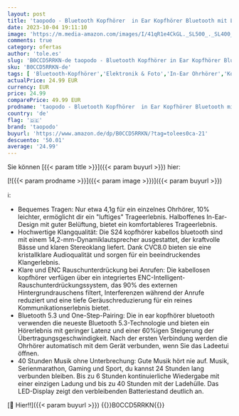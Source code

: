 ```yaml
---
layout: post
title: 'taopodo - Bluetooth Kopfhörer  in Ear Kopfhörer Bluetooth mit LED Anzeige  Tiefer Bass  USB-C  40 std Spielzeit  IPX7 Wasserdicht  Kopfhörer Kabellos Bluetooth 5.3 mit Mikrofon  HiFi Stereoklang Kopfhörer'
date: 2023-10-04 19:11:10
image: 'https://m.media-amazon.com/images/I/41qR1e4CkGL._SL500_._SL400_.jpg'
comments: true
category: ofertas
author: 'tole.es'
slug: 'B0CCD5RRKN-de taopodo - Bluetooth Kopfhörer in Ear Kopfhörer Bluetooth...'
sku: 'B0CCD5RRKN-de'
tags: [ 'Bluetooth-Kopfhörer','Elektronik & Foto','In-Ear Ohrhörer','Kopfhörer','Kopfhörer & Zubehör','taopodo','🇩🇪', ]
actualPrice: 24.99 EUR
currency: EUR
price: 24.99
comparePrice: 49.99 EUR
prodname: 'taopodo - Bluetooth Kopfhörer  in Ear Kopfhörer Bluetooth mit LED Anzeige  Tiefer Bass  USB-C  40 std Spielzeit  IPX7 Wasserdicht  Kopfhörer Kabellos Bluetooth 5.3 mit Mikrofon  HiFi Stereoklang Kopfhörer'
country: 'de'
flag: '🇩🇪'
brand: 'taopodo'
buyurl: 'https://www.amazon.de/dp/B0CCD5RRKN/?tag=tolees0ca-21'
descuento: '50.01'
average: '24.99'
---
```


Sie können [{{< param title >}}]({{< param buyurl >}}) hier:

[![{{< param prodname >}}]({{< param image >}})]({{< param buyurl >}})

ℹ️:

- Bequemes Tragen: Nur etwa 4,1g für ein einzelnes Ohrhörer, 10% leichter, ermöglicht dir ein "luftiges" Trageerlebnis. Halboffenes In-Ear-Design mit guter Belüftung, bietet ein komfortableres Trageerlebnis.
- Hochwertige Klangqualität: Die S24 kopfhörer kabellos bluetooth sind mit einem 14,2-mm-Dynamiklautsprecher ausgestattet, der kraftvolle Bässe und klaren Stereoklang liefert. Dank CVC8.0 bieten sie eine kristallklare Audioqualität und sorgen für ein beeindruckendes Klangerlebnis.
- Klare und ENC Rauschunterdrückung bei Anrufen: Die kabellosen kopfhörer verfügen über ein integriertes ENC-Intelligent-Rauschunterdrückungssystem, das 90% des externen Hintergrundrauschens filtert, Interferenzen während der Anrufe reduziert und eine tiefe Geräuschreduzierung für ein reines Kommunikationserlebnis bietet.
- Bluetooth 5.3 und One-Step-Pairing: Die in ear kopfhörer bluetooth verwenden die neueste Bluetooth 5.3-Technologie und bieten ein Hörerlebnis mit geringer Latenz und einer 60%igen Steigerung der Übertragungsgeschwindigkeit. Nach der ersten Verbindung werden die Ohrhörer automatisch mit dem Gerät verbunden, wenn Sie das Ladeetui öffnen.
- 40 Stunden Musik ohne Unterbrechung: Gute Musik hört nie auf. Musik, Serienmarathon, Gaming und Sport, du kannst 24 Stunden lang verbunden bleiben. Bis zu 6 Stunden kontinuierliche Wiedergabe mit einer einzigen Ladung und bis zu 40 Stunden mit der Ladehülle. Das LED-Display zeigt den verbleibenden Batteriestand deutlich an.

[🛒 Hier!!]({{< param buyurl >}})
{{<world>}}B0CCD5RRKN{{</world>}}
